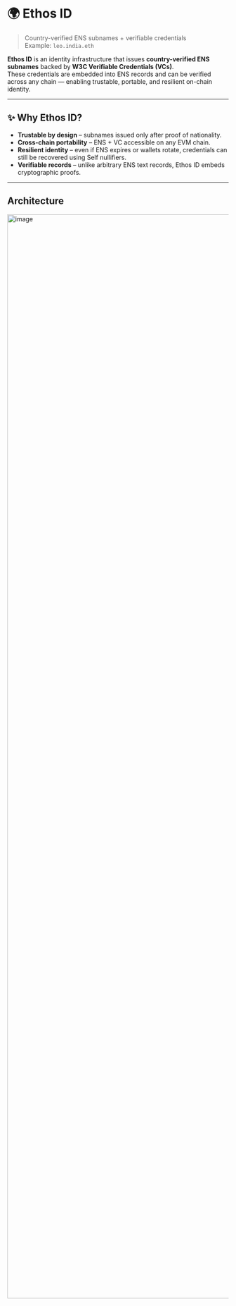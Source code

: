 # 🌍 Ethos ID

> Country-verified ENS subnames + verifiable credentials  
> Example: `leo.india.eth`

**Ethos ID** is an identity infrastructure that issues **country-verified ENS subnames** backed by **W3C Verifiable Credentials (VCs)**.  
These credentials are embedded into ENS records and can be verified across any chain — enabling trustable, portable, and resilient on-chain identity.

---

## ✨ Why Ethos ID?

- **Trustable by design** – subnames issued only after proof of nationality.  
- **Cross-chain portability** – ENS + VC accessible on any EVM chain.  
- **Resilient identity** – even if ENS expires or wallets rotate, credentials can still be recovered using Self nullifiers.  
- **Verifiable records** – unlike arbitrary ENS text records, Ethos ID embeds cryptographic proofs.

---

## Architecture

<img width="5807" height="2461" alt="image" src="https://github.com/user-attachments/assets/a2445d66-7d7c-4a52-8b08-8b563f5a3a0a" />
